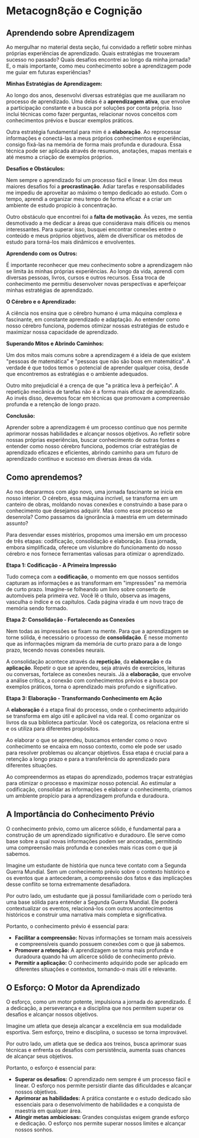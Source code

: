 # Metacogn8ção e Cognição 

## Aprendendo sobre Aprendizagem

Ao mergulhar no material desta seção, fui convidado a refletir sobre minhas próprias experiências de aprendizado. Quais estratégias me trouxeram sucesso no passado? Quais desafios encontrei ao longo da minha jornada? E, o mais importante, como meu conhecimento sobre a aprendizagem pode me guiar em futuras experiências?

**Minhas Estratégias de Aprendizagem:**

Ao longo dos anos, desenvolvi diversas estratégias que me auxiliaram no processo de aprendizado. Uma delas é a **aprendizagem ativa**, que envolve a participação constante e a busca por soluções por conta própria. Isso inclui técnicas como fazer perguntas, relacionar novos conceitos com conhecimentos prévios e buscar exemplos práticos.

Outra estratégia fundamental para mim é a **elaboração**. Ao reprocessar informações e conectá-las a meus próprios conhecimentos e experiências, consigo fixá-las na memória de forma mais profunda e duradoura. Essa técnica pode ser aplicada através de resumos, anotações, mapas mentais e até mesmo a criação de exemplos próprios.

**Desafios e Obstáculos:**

Nem sempre o aprendizado foi um processo fácil e linear. Um dos meus maiores desafios foi a **procrastinação**. Adiar tarefas e responsabilidades me impediu de aproveitar ao máximo o tempo dedicado ao estudo. Com o tempo, aprendi a organizar meu tempo de forma eficaz e a criar um ambiente de estudo propício à concentração.

Outro obstáculo que encontrei foi a **falta de motivação**. Às vezes, me sentia desmotivado a me dedicar a áreas que considerava mais difíceis ou menos interessantes. Para superar isso, busquei encontrar conexões entre o conteúdo e meus próprios objetivos, além de diversificar os métodos de estudo para torná-los mais dinâmicos e envolventes.

**Aprendendo com os Outros:**

É importante reconhecer que meu conhecimento sobre a aprendizagem não se limita às minhas próprias experiências. Ao longo da vida, aprendi com diversas pessoas, livros, cursos e outros recursos. Essa troca de conhecimento me permitiu desenvolver novas perspectivas e aperfeiçoar minhas estratégias de aprendizado.

**O Cérebro e o Aprendizado:**

A ciência nos ensina que o cérebro humano é uma máquina complexa e fascinante, em constante aprendizado e adaptação. Ao entender como nosso cérebro funciona, podemos otimizar nossas estratégias de estudo e maximizar nossa capacidade de aprendizado.

**Superando Mitos e Abrindo Caminhos:**

Um dos mitos mais comuns sobre a aprendizagem é a ideia de que existem "pessoas de matemática" e "pessoas que não são boas em matemática". A verdade é que todos temos o potencial de aprender qualquer coisa, desde que encontremos as estratégias e o ambiente adequados.

Outro mito prejudicial é a crença de que "a prática leva à perfeição". A repetição mecânica de tarefas não é a forma mais eficaz de aprendizado. Ao invés disso, devemos focar em técnicas que promovam a compreensão profunda e a retenção de longo prazo.

**Conclusão:**

Aprender sobre a aprendizagem é um processo contínuo que nos permite aprimorar nossas habilidades e alcançar nossos objetivos. Ao refletir sobre nossas próprias experiências, buscar conhecimento de outras fontes e entender como nosso cérebro funciona, podemos criar estratégias de aprendizado eficazes e eficientes, abrindo caminho para um futuro de aprendizado contínuo e sucesso em diversas áreas da vida.


## Como aprendemos?
Ao nos depararmos com algo novo, uma jornada fascinante se inicia em nosso interior. O cérebro, essa máquina incrível, se transforma em um canteiro de obras, moldando novas conexões e construindo a base para o conhecimento que desejamos adquirir. Mas como esse processo se desenrola? Como passamos da ignorância à maestria em um determinado assunto?

Para desvendar esses mistérios, propomos uma imersão em um processo de três etapas: codificação, consolidação e elaboração. Essa jornada, embora simplificada, oferece um vislumbre do funcionamento do nosso cérebro e nos fornece ferramentas valiosas para otimizar o aprendizado.

**Etapa 1: Codificação - A Primeira Impressão**

Tudo começa com a **codificação**, o momento em que nossos sentidos capturam as informações e as transformam em "impressões" na memória de curto prazo. Imagine-se folheando um livro sobre conserto de automóveis pela primeira vez. Você lê o título, observa as imagens, vasculha o índice e os capítulos. Cada página virada é um novo traço de memória sendo formado.

**Etapa 2: Consolidação - Fortalecendo as Conexões**

Nem todas as impressões se fixam na mente. Para que a aprendizagem se torne sólida, é necessário o processo de **consolidação**. É nesse momento que as informações migram da memória de curto prazo para a de longo prazo, tecendo novas conexões neurais.

A consolidação acontece através da **repetição**, da **elaboração** e da **aplicação**. Repetir o que se aprendeu, seja através de exercícios, leituras ou conversas, fortalece as conexões neurais. Já a **elaboração**, que envolve a análise crítica, a conexão com conhecimentos prévios e a busca por exemplos práticos, torna o aprendizado mais profundo e significativo.

**Etapa 3: Elaboração - Transformando Conhecimento em Ação**

A **elaboração** é a etapa final do processo, onde o conhecimento adquirido se transforma em algo útil e aplicável na vida real. É como organizar os livros da sua biblioteca particular. Você os categoriza, os relaciona entre si e os utiliza para diferentes propósitos.

Ao elaborar o que se aprendeu, buscamos entender como o novo conhecimento se encaixa em nosso contexto, como ele pode ser usado para resolver problemas ou alcançar objetivos. Essa etapa é crucial para a retenção a longo prazo e para a transferência do aprendizado para diferentes situações.

Ao compreendermos as etapas do aprendizado, podemos traçar estratégias para otimizar o processo e maximizar nosso potencial. Ao estimular a codificação, consolidar as informações e elaborar o conhecimento, criamos um ambiente propício para a aprendizagem profunda e duradoura.

## A Importância do Conhecimento Prévio

O conhecimento prévio, como um alicerce sólido, é fundamental para a construção de um aprendizado significativo e duradouro. Ele serve como base sobre a qual novas informações podem ser ancoradas, permitindo uma compreensão mais profunda e conexões mais ricas com o que já sabemos.

Imagine um estudante de história que nunca teve contato com a Segunda Guerra Mundial. Sem um conhecimento prévio sobre o contexto histórico e os eventos que a antecederam, a compreensão dos fatos e das implicações desse conflito se torna extremamente desafiadora.

Por outro lado, um estudante que já possui familiaridade com o período terá uma base sólida para entender a Segunda Guerra Mundial. Ele poderá contextualizar os eventos, relacioná-los com outros acontecimentos históricos e construir uma narrativa mais completa e significativa.

Portanto, o conhecimento prévio é essencial para:

* **Facilitar a compreensão:** Novas informações se tornam mais acessíveis e compreensíveis quando possuem conexões com o que já sabemos.
* **Promover a retenção:** A aprendizagem se torna mais profunda e duradoura quando há um alicerce sólido de conhecimento prévio.
* **Permitir a aplicação:** O conhecimento adquirido pode ser aplicado em diferentes situações e contextos, tornando-o mais útil e relevante.

## O Esforço: O Motor da Aprendizado

O esforço, como um motor potente, impulsiona a jornada do aprendizado. É a dedicação, a perseverança e a disciplina que nos permitem superar os desafios e alcançar nossos objetivos.

Imagine um atleta que deseja alcançar a excelência em sua modalidade esportiva. Sem esforço, treino e disciplina, o sucesso se torna improvável.

Por outro lado, um atleta que se dedica aos treinos, busca aprimorar suas técnicas e enfrenta os desafios com persistência, aumenta suas chances de alcançar seus objetivos.

Portanto, o esforço é essencial para:

* **Superar os desafios:** O aprendizado nem sempre é um processo fácil e linear. O esforço nos permite persistir diante das dificuldades e alcançar nossos objetivos.
* **Aprimorar as habilidades:** A prática constante e o estudo dedicado são essenciais para o desenvolvimento de habilidades e a conquista de maestria em qualquer área.
* **Atingir metas ambiciosas:** Grandes conquistas exigem grande esforço e dedicação. O esforço nos permite superar nossos limites e alcançar nossos sonhos.



